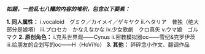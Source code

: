 _**如题，一些乱七八糟的内容的堆积，包含以下要素：**_

**1. 同人属性：**
  i.vocaloid　グミク／カイメイ／ゲキヤク
  ii.ヘタリア　普独（绝大部分是娘塔）
  iii.プロセカ　かなえなかな
  iv.少女歌劇　クロ真矢
  v.ウマ娘　ゴルマク
**2. 原创角色：**
    i.克系世界观——Cynus
    ii.密教模拟器oc——雪纪&克罗伊茨
    iii.给朋友的企划写的oc——H（HoViYo）
**3. 其他：**
    碎碎念小作文、翻调作品